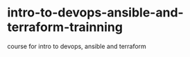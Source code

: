 # intro-to-devops-ansible-and-terraform-trainning
course for intro to devops, ansible and terraform 
